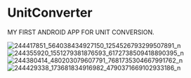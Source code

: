 # UnitConverter
MY FIRST ANDROID APP FOR UNIT CONVERSION.

![244417851_564038434927150_1254526793299507891_n](https://user-images.githubusercontent.com/59009782/135766234-e2bd5879-9e55-4112-a2bc-77666a87c625.png)
![244355920_1551279381876593_6172738509418890395_n](https://user-images.githubusercontent.com/59009782/135766284-e9875198-fbf8-487e-a065-8a72ffbd4e50.png)
![244380414_480203079607791_7681735304667991762_n](https://user-images.githubusercontent.com/59009782/135766308-9c6b350e-3983-48c4-9d4e-9587eddff593.png)
![244429338_173681834916982_4790371669102933186_n](https://user-images.githubusercontent.com/59009782/135766314-3ac61bba-8ad7-4c4e-8be1-9f6e31653f3f.png)
